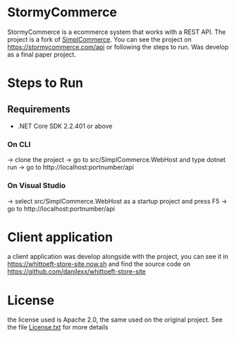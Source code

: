 # StormyCommerce 
StormyCommerce is a ecommerce system that works with a REST API. The project is a fork of [SimplCommerce](http://github.com/simplCommerce/SimplCommerce). You can see the project on https://stormycommerce.com/api or following the steps to run. Was develop as a final paper project.
# Steps to Run
## Requirements 
- .NET Core SDK 2.2.401 or above
### On CLI
-> clone the project
-> go to src/SimplCommerce.WebHost and type dotnet run 
-> go to http://localhost:portnumber/api
### On Visual Studio 
-> select src/SimplCommerce.WebHost as a startup project and press F5
-> go to http://localhost:portnumber/api
# Client application
a client application was develop alongside with the project, you can see it in https://whittoeft-store-site.now.sh and find the source code on https://github.com/danilexx/whittoeft-store-site 
# License
the license used is Apache 2.0, the same used on the original project. See the file [License.txt](license.txt) for more details